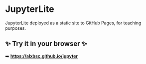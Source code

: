 # JupyterLite 



JupyterLite deployed as a static site to GitHub Pages, for teaching purposes.

## ✨ Try it in your browser ✨

➡️ **https://alxbsc.github.io/jupyter**

